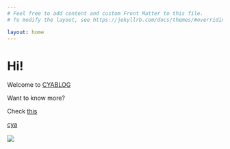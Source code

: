 ```yaml
---
# Feel free to add content and custom Front Matter to this file.
# To modify the layout, see https://jekyllrb.com/docs/themes/#overriding-theme-defaults

layout: home
---
```


<h1>Hi!</h1>
<span>Welcome to <a href="https://cdevjs.github.io">CYABLOG</a></span>
<p>Want to know more?</p>
<p>Check <a href="https://cdevjs.github.io/about">this</a></p>
  <a href="https://youtu.be/J---aiyznGQ?si=XSLKbayxKqHab3rA">cya</a>
<br>
<br>
<div>
  <img src="https://i.pinimg.com/originals/d4/81/f3/d481f3c72e283309071f79e01b05c06d.gif">
</div>
<br>
<br>

